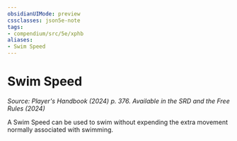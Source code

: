 ```yaml
---
obsidianUIMode: preview
cssclasses: json5e-note
tags:
- compendium/src/5e/xphb
aliases:
- Swim Speed
---
```

# Swim Speed
*Source: Player's Handbook (2024) p. 376. Available in the <span title='Systems Reference Document (5.2)'>SRD</span> and the Free Rules (2024)* 

A Swim Speed can be used to swim without expending the extra movement normally associated with swimming.